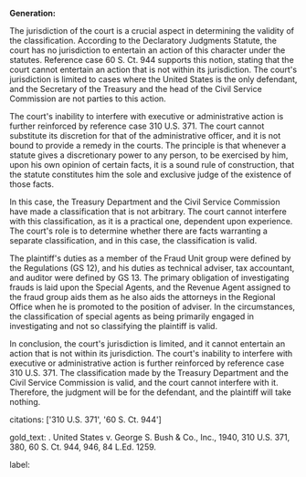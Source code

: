 **Generation:**


The jurisdiction of the court is a crucial aspect in determining the validity of the classification. According to the Declaratory Judgments Statute, the court has no jurisdiction to entertain an action of this character under the statutes. Reference case 60 S. Ct. 944 supports this notion, stating that the court cannot entertain an action that is not within its jurisdiction. The court's jurisdiction is limited to cases where the United States is the only defendant, and the Secretary of the Treasury and the head of the Civil Service Commission are not parties to this action.

The court's inability to interfere with executive or administrative action is further reinforced by reference case 310 U.S. 371. The court cannot substitute its discretion for that of the administrative officer, and it is not bound to provide a remedy in the courts. The principle is that whenever a statute gives a discretionary power to any person, to be exercised by him, upon his own opinion of certain facts, it is a sound rule of construction, that the statute constitutes him the sole and exclusive judge of the existence of those facts.

In this case, the Treasury Department and the Civil Service Commission have made a classification that is not arbitrary. The court cannot interfere with this classification, as it is a practical one, dependent upon experience. The court's role is to determine whether there are facts warranting a separate classification, and in this case, the classification is valid.

The plaintiff's duties as a member of the Fraud Unit group were defined by the Regulations (GS 12), and his duties as technical adviser, tax accountant, and auditor were defined by GS 13. The primary obligation of investigating frauds is laid upon the Special Agents, and the Revenue Agent assigned to the fraud group aids them as he also aids the attorneys in the Regional Office when he is promoted to the position of adviser. In the circumstances, the classification of special agents as being primarily engaged in investigating and not so classifying the plaintiff is valid.

In conclusion, the court's jurisdiction is limited, and it cannot entertain an action that is not within its jurisdiction. The court's inability to interfere with executive or administrative action is further reinforced by reference case 310 U.S. 371. The classification made by the Treasury Department and the Civil Service Commission is valid, and the court cannot interfere with it. Therefore, the judgment will be for the defendant, and the plaintiff will take nothing. 

citations: ['310 U.S. 371', '60 S. Ct. 944']

gold_text: . United States v. George S. Bush & Co., Inc., 1940, 310 U.S. 371, 380, 60 S. Ct. 944, 946, 84 L.Ed. 1259.

label: 